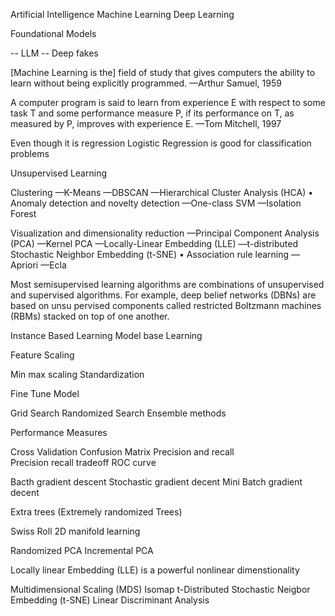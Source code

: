 
Artificial Intelligence 
Machine Learning
Deep Learning

Foundational Models

-- LLM
-- Deep fakes

[Machine Learning is the] field of study that gives computers the ability to learn without being explicitly programmed. —Arthur Samuel, 1959


A computer program is said to learn from experience E with respect to some task T and some performance measure P, if its performance on T, as measured by P, improves with experience E. —Tom Mitchell, 1997


Even though it is regression Logistic Regression is good for classification problems 



Unsupervised Learning

Clustering —K-Means —DBSCAN —Hierarchical Cluster Analysis (HCA) • Anomaly detection and novelty detection —One-class SVM —Isolation Forest

Visualization and dimensionality reduction —Principal Component Analysis (PCA) —Kernel PCA —Locally-Linear Embedding (LLE) —t-distributed Stochastic Neighbor Embedding (t-SNE) • Association rule learning —Apriori —Ecla  

Most semisupervised learning algorithms are combinations of unsupervised and supervised algorithms.
For example, deep belief networks (DBNs) are based on unsu pervised components called restricted Boltzmann machines (RBMs) stacked on top of one another.



Instance Based Learning 
Model base Learning


Feature Scaling

Min max scaling
Standardization



Fine Tune Model

Grid Search
Randomized Search
Ensemble methods



Performance Measures


Cross Validation
Confusion Matrix
Precision and recall  
Precision recall tradeoff
ROC curve


Bacth gradient descent
Stochastic gradient decent
Mini Batch gradient decent


Extra trees (Extremely randomized Trees)


Swiss Roll
2D manifold learning


Randomized PCA
Incremental PCA


Locally linear Embedding (LLE)
is a powerful nonlinear dimenstionality


Multidimensional Scaling (MDS)
Isomap
t-Distributed Stochastic Neigbor Embedding (t-SNE)
Linear Discriminant Analysis




